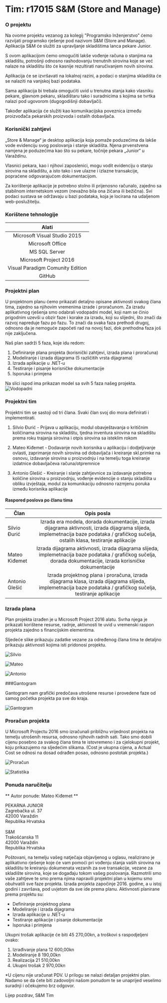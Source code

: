 # Tim: r17015      S&M (Store and Manage)


###  O projektu

Na ovome projektu vezanog za kolegij "Programsko Inženjerstvo" ćemo razvijati programsko rješenje pod nazivom S&M (Store and Manage).
Aplikacija S&M će služiti za upravljanje skladištima lanca pekare Junior. 

S ovom aplikacijom ćemo omogućiti lakše vođenje
računa o stanjima na skladištu, potrošnji odnosno rashodovanju trenutnih sirovina koje se već nalaze na skladištu
što će kasnije rezultirati naručivanjem novih sirovina. 

Aplikacija će se izvršavati na lokalnoj razini,
a podaci o stanjima skladišta će se nalaziti na vanjskoj bazi podataka.

Sama aplikacija bi trebala omogućiti uvid u trenutna stanja kako vlasniku pekare, glavnom pekaru,
skladištaru tako i suradnicima s kojima se tvrtka nalazi pod ugovorom (dugogodišnji dobavljači). 

Također aplikacija će služiti kao komunikacijska poveznica između proizvođača pekarskih proizvoda i ostalih
dobavljača.

### Korisnički zahtjevi

„Store & Manage“ je desktop aplikacija koja pomaže poduzećima da lakše vode evidenciju svog poslovanja i stanje skladišta. Njena prvenstvena namjena je poduzećima kao što su pekare, točnije pekara „Junior“ u Varaždinu. 

Vlasnici pekara, kao i njihovi zaposlenici, mogu vodit evidenciju o stanju sirovina na skladištu, a isto tako i sve ulazne i izlazne transakcije, popraćene odgovarajućom dokumentacijom.

Za korištenje aplikacije je potrebno stolno ili prijenosno računalo, zajedno sa stabilnom internetskom vezom (nevažno bila ona žičana ili bežična). Svi podaci sustava se održavaju u bazi podataka, koja je locirana na udaljenom web-poslužitelju.

### Korištene tehnologije

|           Alati                   |
|:---------------------------------:|
|  Microsoft Visual Studio 2015     |
|  Microsoft Office                 |
|  MS SQL Server                    |
|  Microsoft Project 2016           |
|  Visual Paradigm Comunity Edition |
|  GitHub                           |


### Projektni plan

U projektnom planu ćemo prikazati detaljno opisane aktivnosti svakog člana tima, zajedno sa njihovim vremenima izrade i proračunom.
Za izradu aplikativnog rješenja smo odabrali vodopadni model, koji nam se činio prigodnim uzevši u obzir faze i korake za izradu, koji su slijedni, što znači da razvoj napreduje fazu po fazu. To znači da svaka faza prethodi drugoj, odnosno da je nemoguće započeti rad
na novoj fazi, dok prethodna faza još nije zaključena. 

Naš plan sadrži 5 faza, koje idu redom: 
1) Definiranje plana projekta (korisnički zahtjevi, izrada plana i proračuna)
2) Modeliranje i izrada dijagrama (5 različitih vrsta dijagrama)
3) Izrada aplikacije u .NET-u
4) Testiranje i pisanje korisničke dokumentacije
5) Isporuka i primjena

Na slici ispod ima prikazan model sa svih 5 faza našeg projekta.
![Vodopadni](http://i63.tinypic.com/33f9qc9.png)

### Projektni tim

Projektni tim se sastoji od tri člana. Svaki član svoj dio mora definirati i implementirati.

1. Silvio Đurić - Prijava u aplikaciju, modul obavještavanja o kritičnim količinama sirovina na skladištu, tjedna inventura sirovina na skladištu prema roku trajanja sirovina i otpis sirovina sa isteklim rokom

2. Mateo Kiđemet -  Dodavanje novih korisnika u aplikaciju i dodjeljivanje ovlasti, zaprimanje novih sirovina od dobavljača i kreiranje skl.primke na osnovu, izdavanje sirovina u proizvodnju i na temelju toga kreiranje izdatnice dobavljačeva računa/otpremnice

3. Antonio Glešić - Kreiranje i slanje zahtjevnice za izdavanje potrebne količine sirovina u proizvodnju, vođenje evidencije o stanju skladišta u obliku izvještaja, modul za komunikaciju odnosno razmjenu poruka između korisnika
 aplikacije

#### Raspored poslova po članu tima

| Član          |          Opis posla   |
|---------------|:---------------------:| 
| Silvio Đurić  | Izrada era modela, dorada dokumentacije, izrada dijagrama aktivnosti, izrada dijagrama slijeda, implemetnacija baze podataka / grafičkog sučelja, ostalih klasa, testiranje aplikacije  | 
| Mateo Kiđemet    |  Izrada dijagrama aktivnosti, izrada dijagrama slijeda, implemetnacija baze podataka / grafičkog sučelja, dorada dokumentacije, izrada korisničke dokumentacije    |   
| Antonio Glešić | Izrada projektnog plana i proračuna, izrada dijagrama klasa, izrada dijagrama slijeda, implemetnacija baze podataka / grafičkog sučelja, testiranje aplikacije  |   


### Izrada plana

Plan projekta izrađen je u Microsoft Project 2016 alatu. Svrha njega je prikazati korištene resurse, radnje,
aktivnosti te uvid u vremenski raspon projekta zajedno s financijskim elementima.

Sljedeće slike prikazuju zadatke vezane za određenog člana tima te detaljno prikazuju aktivnosti kojima isti
pridonosi projektu.

![Silvio](http://i68.tinypic.com/nsw8p.png)


![Mateo](http://i65.tinypic.com/2h6yty0.png)


![Antonio](http://i68.tinypic.com/v8pyxx.png)



###Gantogram

Gantogram nam grafički predočava utrošene resurse i provedene faze od samog početka projekta pa sve do kraja.

![Gantogram](http://i64.tinypic.com/2rm2hya.png)



### Proračun projekta

U Microsoft Projectu 2016 smo izračunali približnu vrijednost projekta na temelju utrošenih resursa, 
odnosno njihovih radnih sati. Tako smo dobili cijenu posebno za svakog člana tima te istovremeno i
za cjelokupni projekt, koju prikazujemo na sljedećim slikama. 
(Cost je ukupna cijena, a Actual Cost se odnosi na dosad odrađen posao, odnosno postotak projekta.)

![Proračun](http://i63.tinypic.com/6puq6u.png)


![Statistika](http://i65.tinypic.com/24bujj6.png)



### Ponuda naručitelju
 
  ** Autor ponude: Mateo Kiđemet **

PEKARNA JUNIOR<br>
Zagrebačka ul. 37<br>
42000 Varaždin<br>
Republika Hrvatska<br>
<br>
S&M<br>
Trakošćanska 11<br>
42000 Varaždin<br>
Republika Hrvatska<br>



Poštovani, 
na temelju vašeg natječaja objavljenog u oglasu, realizirano je aplikativno rješenje koje će vam 
pomoći pri vođenju stanja vaših sirovina na skladištu te kreiranju dokumenata vezanih za sve
transakcije, vezane za skladište sirovina, koje se događaju tokom vašeg poslovanja.
Razmotrili smo vaše zahtjeve te smo prema njima napravili projektni plan u kojemu smo
obuhvatili sve faze projekta. Izrada projekta započinje 2016. godine, a u istoj godini i završava,
pod uvjetom da sve ide prema planu. 
Aktivnosti planirane prema projektu su:
*  Definiranje projektnog plana
*  Modeliranje i izrada dijagrama
*  Izrada aplikacije u .NET-u
*  Testiranje aplikacije i pisanje dokumentacije
*  Isporuka i primjena


Ukupni trošak aplikacije će biti 45 270,00kn, a troškovi s raspodjeljeni ovako:
1. Izrađivanje plana 12 600,00kn
2. Modeliranje 8 190,00kn
3. Realizacija 21 510,00kn
4. Ukupni trošak 2 970,00kn

*U cijenu nije uračunat PDV. U prilogu se nalazi detaljan projektni plan. Nadamo se da ćete biti zadovoljni
našom ponudom te se unaprijed veselimo suradnji i očekujemo brz odgovor.

Lijep pozdrav, S&M Tim
